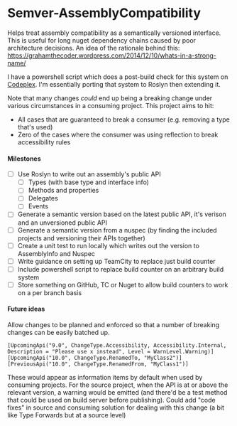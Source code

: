 # Semver-AssemblyCompatibility
Helps treat assembly compatibility as a semantically versioned interface. This is useful for long nuget dependency chains caused by poor architecture decisions. An idea of the rationale behind this: https://grahamthecoder.wordpress.com/2014/12/10/whats-in-a-strong-name/

I have a powershell script which does a post-build check for this system on [Codeplex](https://hg.codeplex.com/forks/grahamhelliwell/diffonly). I'm essentially porting that system to Roslyn then extending it.

Note that many changes *could* end up being a breaking change under various circumstances in a consuming project. This project aims to hit:
* All cases that are guaranteed to break a consumer (e.g. removing a type that's used)
* Zero of the cases where the consumer was using reflection to break accessibility rules

#### Milestones
* [ ] Use Roslyn to write out an assembly's public API
  * [ ] Types (with base type and interface info)
  * [ ] Methods and properties
  * [ ] Delegates
  * [ ] Events
* [ ] Generate a semantic version based on the latest public API, it's verison and an unversioned public API
* [ ] Generate a semantic version from a nuspec (by finding the included projects and versioning their APIs together)
* [ ] Create a unit test to run locally which writes out the version to AssemblyInfo and Nuspec
* [ ] Write guidance on setting up TeamCity to replace just build counter
* [ ] Include powershell script to replace build counter on an arbitrary build system
* [ ] Store something on GitHub, TC or Nuget to allow build counters to work on a per branch basis

#### Future ideas
Allow changes to be planned and enforced so that a number of breaking changes can be easily batched up.
```
[UpcomingApi("9.0", ChangeType.Accessibility, Accessibility.Internal, Description = "Please use x instead", Level = WarnLevel.Warning)]
[UpcomingApi("10.0", ChangeType.RenamedTo, "MyClass2")]
[PreviousApi("10.0", ChangeType.RenamedFrom, "MyClass1")]
```
These would appear as information items by default when used by consuming projects. For the source project, when the API is at or above the relevant version, a warning would be emitted (and there'd be a test method that could be used on build server before publishing).
Could add "code fixes" in source and consuming solution for dealing with this change (a bit like Type Forwards but at a source level)
